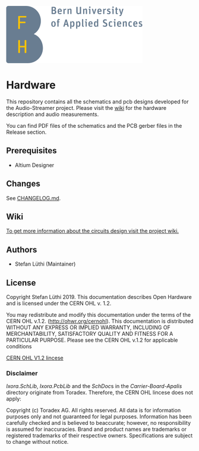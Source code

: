 ![BFH Logo](/doc/img/BFH-logo-en.svg)

# Hardware

This repository contains all the schematics and pcb designs developed for the
Audio-Streamer project. Please visit the [wiki](https://bfh-audiostreamer.github.io/Hardware) for the hardware description and 
audio measurements.

You can find PDF files of the schematics and the PCB gerber files in the Release section.


## Prerequisites
- Altium Designer

## Changes
See [CHANGELOG.md](CHANGELOG.md).

## Wiki
[To get more information about the circuits design visit the project wiki.](https://bfh-audiostreamer.github.io/Hardware)

## Authors
- Stefan Lüthi (Maintainer)

## License
Copyright Stefan Lüthi 2019.
This documentation describes Open Hardware and is licensed under the
CERN OHL v. 1.2.

You may redistribute and modify this documentation under the terms of the
CERN OHL v.1.2. (http://ohwr.org/cernohl). This documentation is distributed
WITHOUT ANY EXPRESS OR IMPLIED WARRANTY, INCLUDING OF
MERCHANTABILITY, SATISFACTORY QUALITY AND FITNESS FOR A
PARTICULAR PURPOSE. Please see the CERN OHL v.1.2 for applicable
conditions

[CERN OHL V1.2 lincese](LICENSE.md)

### Disclaimer
*Ixora.SchLib*, *Ixora.PcbLib* and the *SchDoc*s in the *Carrier-Board-Apalis* 
directory originate from Toradex. Therefore, the CERN OHL lincese does not apply:

Copyright (c) Toradex AG. All rights reserved. All data is for information 
purposes only and not guaranteed for legal purposes. Information has been 
carefully checked and is believed to beaccurate; however, no responsibility is 
assumed for inaccuracies. Brand and product names are trademarks or registered 
trademarks of their respective owners. Specifications are subject to change 
without notice.
